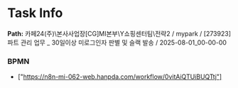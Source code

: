 # Task Info

**Path:** 카페24(주)\본사사업장\[CG]MI본부\Y쇼핑센터팀\전략2 / mypark / [273923] 파트 관리 업무 _ 30일이상 미로그인자 판별 및 슬랙 발송 / 2025-08-01_00-00-00

### BPMN
- ["https://n8n-mi-062-web.hanpda.com/workflow/0vitAiQTUiBUQTtj"]

